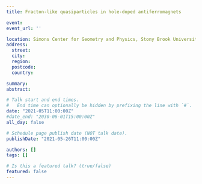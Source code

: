 ```yaml
---
title: Fracton-like quasiparticles in hole-doped antiferromagnets

event: 
event_url: ''

location: Simons Center for Geometry and Physics, Stony Brook University - virtual
address:
  street: 
  city: 
  region: 
  postcode: 
  country: 

summary: 
abstract:

# Talk start and end times.
#   End time can optionally be hidden by prefixing the line with `#`.
date: "2021-05T11:00:00Z"
#date_end: "2030-06-01T15:00:00Z"
all_day: false

# Schedule page publish date (NOT talk date).
publishDate: "2021-05-26T11:00:00Z"

authors: []
tags: []

# Is this a featured talk? (true/false)
featured: false
---
```

